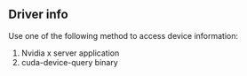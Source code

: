 ## Driver info 

Use one of the following method to access device information: 

1. Nvidia x server application 
2. cuda-device-query binary